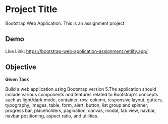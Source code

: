 # Project Title

Bootstrap Web Application. This is an assignment project

## Demo

Live Link: https://bootstrap-web-application-assignment.netlify.app/

## Objective

**Given Task**

Build a web application using Bootstrap version 5.The application should include various components and features related to Bootstrap's concepts such as light/dark mode, container, row, column, responsive layout, gutters, typography, images, table, form, alert, button, list group and spinner, progress bar, placeholders, pagination, canvas, modal, tab view, navbar, navbar positioning, aspect ratio, and utilities.
